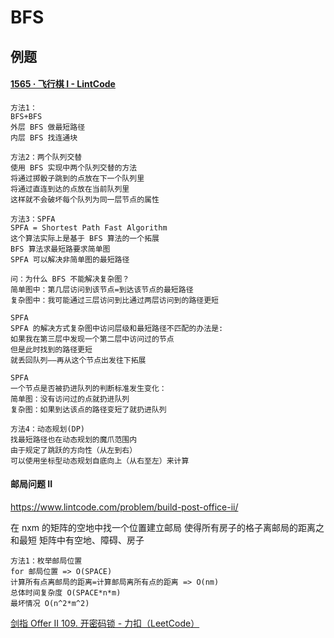 # BFS

## 例题

#### [1565 · 飞行棋 I - LintCode](https://www.lintcode.com/problem/1565/)

```
方法1：
BFS+BFS
外层 BFS 做最短路径
内层 BFS 找连通块
```

```
方法2：两个队列交替
使用 BFS 实现中两个队列交替的方法
将通过掷骰子跳到的点放在下一个队列里
将通过直连到达的点放在当前队列里
这样就不会破坏每个队列为同一层节点的属性
```

```
方法3：SPFA
SPFA = Shortest Path Fast Algorithm
这个算法实际上是基于 BFS 算法的一个拓展
BFS 算法求最短路要求简单图
SPFA 可以解决非简单图的最短路径

问：为什么 BFS 不能解决复杂图？
简单图中：第几层访问到该节点=到达该节点的最短路径
复杂图中：我可能通过三层访问到比通过两层访问到的路径更短

SPFA
SPFA 的解决方式复杂图中访问层级和最短路径不匹配的办法是:
如果我在第三层中发现一个第二层中访问过的节点
但是此时找到的路径更短
就丢回队列——再从这个节点出发往下拓展

SPFA
一个节点是否被扔进队列的判断标准发生变化：
简单图：没有访问过的点就扔进队列
复杂图：如果到达该点的路径变短了就扔进队列

方法4：动态规划(DP)
找最短路径也在动态规划的魔爪范围内
由于规定了跳跃的方向性（从左到右）
可以使用坐标型动态规划自底向上（从右至左）来计算
```

#### 邮局问题 II

https://www.lintcode.com/problem/build-post-office-ii/

在 nxm 的矩阵的空地中找一个位置建立邮局
使得所有房子的格子离邮局的距离之和最短
矩阵中有空地、障碍、房子

```
方法1：枚举邮局位置
for 邮局位置 => O(SPACE)
计算所有点离邮局的距离=计算邮局离所有点的距离 => O(nm)
总体时间复杂度 O(SPACE*n*m)
最坏情况 O(n^2*m^2)
```

[剑指 Offer II 109. 开密码锁 - 力扣（LeetCode）](https://leetcode.cn/problems/zlDJc7/)
